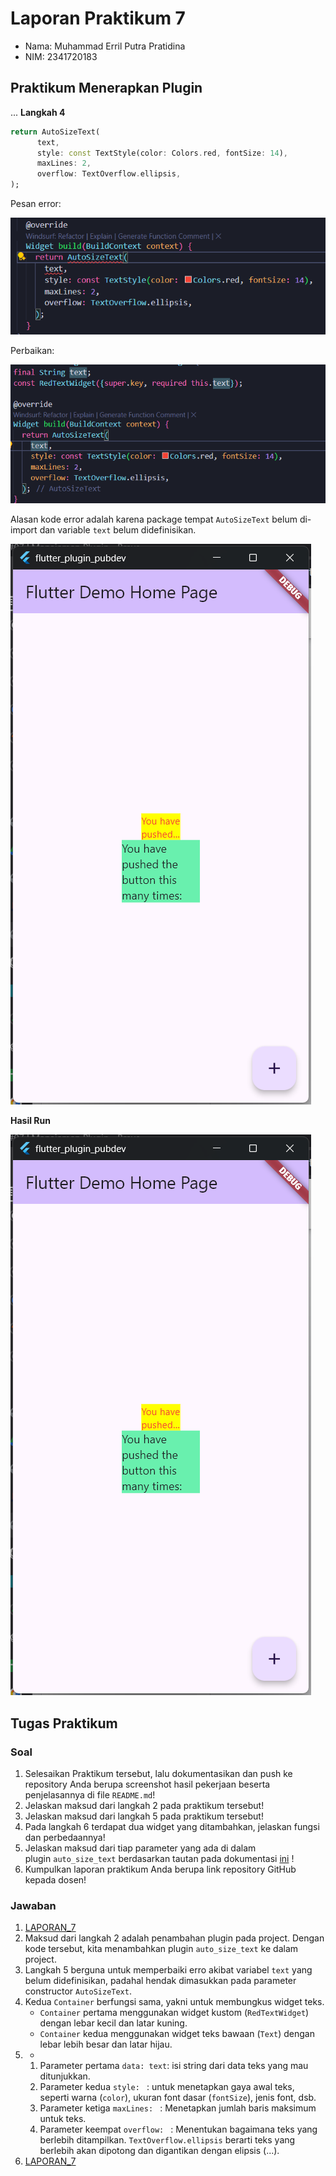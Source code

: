 # Laporan Praktikum 7

- Nama: Muhammad Erril Putra Pratidina
- NIM: 2341720183

## Praktikum Menerapkan Plugin
...
**Langkah 4**

```dart
return AutoSizeText(
      text,
      style: const TextStyle(color: Colors.red, fontSize: 14),
      maxLines: 2,
      overflow: TextOverflow.ellipsis,
);
```

Pesan error:

![](attachments/Pasted%20image%2020251014155427.png)

Perbaikan:

![](attachments/Pasted%20image%2020251014155715.png)

Alasan kode error adalah karena package tempat `AutoSizeText` belum di-import dan variable `text` belum didefinisikan.

![](attachments/Pasted%20image%2020251014160440.png)


**Hasil Run**

![](attachments/Pasted%20image%2020251014160509.png)

## Tugas Praktikum
### Soal
1. Selesaikan Praktikum tersebut, lalu dokumentasikan dan push ke repository Anda berupa screenshot hasil pekerjaan beserta penjelasannya di file `README.md`!
2. Jelaskan maksud dari langkah 2 pada praktikum tersebut!
3. Jelaskan maksud dari langkah 5 pada praktikum tersebut!
4. Pada langkah 6 terdapat dua widget yang ditambahkan, jelaskan fungsi dan perbedaannya!
5. Jelaskan maksud dari tiap parameter yang ada di dalam plugin `auto_size_text` berdasarkan tautan pada dokumentasi [ini](https://pub.dev/documentation/auto_size_text/latest/) !
6. Kumpulkan laporan praktikum Anda berupa link repository GitHub kepada dosen!

### Jawaban
1. [LAPORAN_7](LAPORAN_7.md)
2. Maksud dari langkah 2 adalah penambahan plugin pada project. Dengan kode tersebut, kita menambahkan plugin `auto_size_text` ke dalam project.
3. Langkah 5 berguna untuk memperbaiki erro akibat variabel `text` yang belum didefinisikan, padahal hendak dimasukkan pada parameter constructor `AutoSizeText`.
4. Kedua `Container` berfungsi sama, yakni untuk membungkus widget teks.
	- `Container` pertama menggunakan widget kustom (`RedTextWidget`) dengan lebar kecil dan latar kuning.
	- `Container` kedua menggunakan widget teks bawaan (`Text`) dengan lebar lebih besar dan latar hijau.
5. -
	1. Parameter pertama `data: text`: isi string dari data teks yang mau ditunjukkan.
	2. Parameter kedua `style: ` : untuk menetapkan gaya awal teks, seperti warna (`color`), ukuran font dasar (`fontSize`), jenis font, dsb.
	3.  Parameter ketiga `maxLines: ` : Menetapkan jumlah baris maksimum untuk teks.
	4. Parameter keempat `overflow: ` : Menentukan bagaimana teks yang berlebih ditampilkan. `TextOverflow.ellipsis` berarti teks yang berlebih akan dipotong dan digantikan dengan elipsis (...).
6. [LAPORAN_7](LAPORAN_7.md)